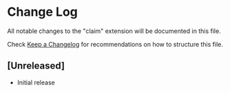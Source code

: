 # Change Log

All notable changes to the "claim" extension will be documented in this file.

Check [Keep a Changelog](http://keepachangelog.com/) for recommendations on how to structure this file.

## [Unreleased]

- Initial release